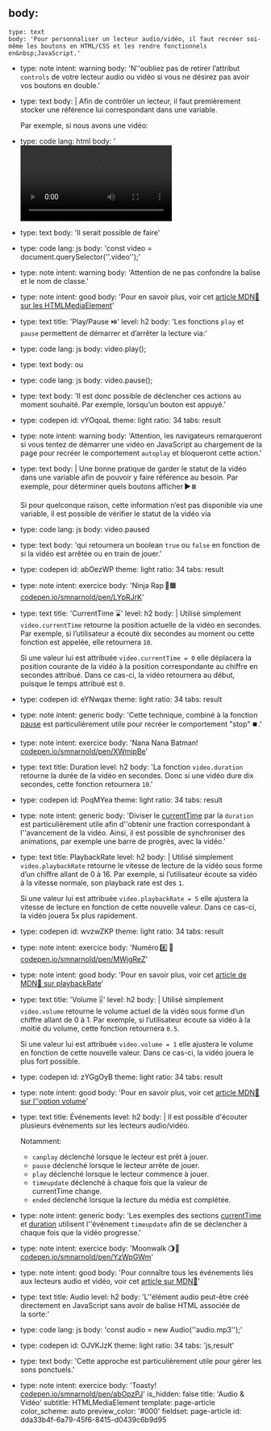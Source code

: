 body:
  -
    type: text
    body: 'Pour personnaliser un lecteur audio/vidéo, il faut recréer soi-même les boutons en HTML/CSS et les rendre fonctionnels en&nbsp;JavaScript.'
  -
    type: note
    intent: warning
    body: 'N''oubliez pas de retirer l’attribut `controls` de votre lecteur audio ou vidéo si vous ne désirez pas avoir vos boutons en&nbsp;double.'
  -
    type: text
    body: |
      Afin de contrôler un lecteur, il faut premièrement stocker une référence lui correspondant dans une&nbsp;variable. 
      
      Par exemple, si nous avons une&nbsp;vidéo:
  -
    type: code
    lang: html
    body: '<video src=”video.mp4” class=”video”>'
  -
    type: text
    body: 'Il serait possible de faire'
  -
    type: code
    lang: js
    body: 'const video = document.querySelector(''.video'');'
  -
    type: note
    intent: warning
    body: 'Attention de ne pas confondre la balise et le nom de&nbsp;classe.'
  -
    type: note
    intent: good
    body: 'Pour en savoir plus, voir cet [article MDN🦖 sur les&nbsp;HTMLMediaElement](https://developer.mozilla.org/fr/docs/Web/API/HTMLMediaElement)'
  -
    type: text
    title: 'Play/Pause ⏯️'
    level: h2
    body: 'Les fonctions `play` et `pause` permettent de démarrer et d’arrêter la lecture&nbsp;via:'
  -
    type: code
    lang: js
    body: video.play();
  -
    type: text
    body: ou
  -
    type: code
    lang: js
    body: video.pause();
  -
    type: text
    body: 'Il est donc possible de déclencher ces actions au moment souhaité. Par exemple, lorsqu’un bouton est&nbsp;appuyé.'
  -
    type: codepen
    id: vYOqoaL
    theme: light
    ratio: 34
    tabs: result
  -
    type: note
    intent: warning
    body: 'Attention, les navigateurs remarqueront si vous tentez de démarrer une vidéo en JavaScript au chargement de la page pour recréer le comportement `autoplay` et bloqueront cette&nbsp;action.'
  -
    type: text
    body: |
      Une bonne pratique de garder le statut de la vidéo dans une variable afin de pouvoir y faire référence au besoin. Par exemple, pour déterminer quels boutons&nbsp;afficher&thinsp;▶️⏸️ 
      
      Si pour quelconque raison, cette information n’est pas disponible via une variable, il est possible de vérifier le statut de la vidéo&nbsp;via
  -
    type: code
    lang: js
    body: video.paused
  -
    type: text
    body: 'qui retournera un boolean `true` ou `false` en fonction de si la vidéo est arrêtée ou en train de&nbsp;jouer.'
  -
    type: codepen
    id: abOezWP
    theme: light
    ratio: 34
    tabs: result
  -
    type: note
    intent: exercice
    body: 'Ninja Rap&thinsp;🐢🟧 [codepen.io/smnarnold/pen/LYpRJrK](https://codepen.io/smnarnold/pen/LYpRJrK?editors=0010)'
  -
    type: text
    title: 'CurrentTime ⌛'
    level: h2
    body: |
      Utilisé simplement `video.currentTime` retourne la position actuelle de la vidéo en secondes. Par exemple, si l’utilisateur a écouté dix secondes au moment ou cette fonction est appelée, elle retournera&nbsp;`10`.
      
      Si une valeur lui est attribuée `video.currentTime = 0` elle déplacera la position courante de la vidéo à la position correspondante au chiffre en secondes attribué. Dans ce cas-ci, la vidéo retournera au début, puisque le temps attribué est&nbsp;`0`.
  -
    type: codepen
    id: eYNwqax
    theme: light
    ratio: 34
    tabs: result
  -
    type: note
    intent: generic
    body: 'Cette technique, combiné à la fonction [pause](#playpause) est particulièrement utile pour recréer le comportement&nbsp;"stop"&thinsp;⏹️.'
  -
    type: note
    intent: exercice
    body: 'Nana Nana Batman! [codepen.io/smnarnold/pen/XWmjpBe](https://codepen.io/smnarnold/pen/XWmjpBe?editors=0010)'
  -
    type: text
    title: Duration
    level: h2
    body: 'La fonction `video.duration` retourne la durée de la vidéo en secondes. Donc si une vidéo dure dix secondes, cette fonction retournera&nbsp;`10`.'
  -
    type: codepen
    id: PoqMYea
    theme: light
    ratio: 34
    tabs: result
  -
    type: note
    intent: generic
    body: 'Diviser le [currentTime](#currenttime) par la `duration` est particulièrement utile afin d''obtenir une fraction correspondant à l''avancement de la vidéo. Ainsi, il est possible de synchroniser des animations, par exemple une barre de progrès, avec la&nbsp;vidéo.'
  -
    type: text
    title: PlaybackRate
    level: h2
    body: |
      Utilisé simplement `video.playbackRate` retourne le vitesse de lecture de la vidéo sous forme d’un chiffre allant de 0 à 16. Par exemple, si l’utilisateur écoute sa vidéo à la vitesse normale, son playback rate est des&nbsp;`1`.
      
      Si une valeur lui est attribuée `video.playbackRate = 5` elle ajustera la vitesse de lecture en fonction de cette nouvelle valeur. Dans ce cas-ci, la vidéo jouera 5x plus&nbsp;rapidement.
  -
    type: codepen
    id: wvzwZKP
    theme: light
    ratio: 34
    tabs: result
  -
    type: note
    intent: exercice
    body: 'Numéro&thinsp;8️⃣&thinsp;🦅 [codepen.io/smnarnold/pen/MWjgReZ](https://codepen.io/smnarnold/pen/MWjgReZ?editors=0010)'
  -
    type: note
    intent: good
    body: 'Pour en savoir plus, voir cet [article de MDN🦖 sur playbackRate](https://developer.mozilla.org/en-US/docs/Web/API/HTMLMediaElement/playbackRate)'
  -
    type: text
    title: 'Volume 🎚️'
    level: h2
    body: |
      Utilisé simplement `video.volume` retourne le volume actuel de la vidéo sous forme d’un chiffre allant de 0 à 1. Par exemple, si l’utilisateur écoute sa vidéo à la moitié du volume, cette fonction retournera&nbsp;`0.5`.
      
      Si une valeur lui est attribuée `video.volume = 1` elle ajustera le volume en fonction de cette nouvelle valeur. Dans ce cas-ci, la vidéo jouera le plus fort&nbsp;possible.
  -
    type: codepen
    id: zYGgOyB
    theme: light
    ratio: 34
    tabs: result
  -
    type: note
    intent: good
    body: 'Pour en savoir plus, voir cet [article MDN🦖 sur l''option&nbsp;volume](https://developer.mozilla.org/fr/docs/Web/API/HTMLMediaElement/volume)'
  -
    type: text
    title: Événements
    level: h2
    body: |
      Il est possible d'écouter plusieurs événements sur les lecteurs audio/vidéo. 
      
      Notamment:
      
      - `canplay` déclenché lorsque le lecteur est prêt à&nbsp;jouer.
      - `pause` déclenché lorsque le lecteur arrête de&nbsp;jouer.
      - `play` déclenché lorsque le lecteur commence à&nbsp;jouer.
      - `timeupdate` déclenché à chaque fois que la valeur de currentTime&nbsp;change.
      - `ended` déclenché lorsque la lecture du média est&nbsp;complétée.
  -
    type: note
    intent: generic
    body: 'Les exemples des sections [currentTime](#currenttime) et [duration](#duration) utilisent l''événement `timeupdate` afin de se déclencher à chaque fois que la vidéo&nbsp;progresse.'
  -
    type: note
    intent: exercice
    body: 'Moonwalk&thinsp;🌖🚶 [codepen.io/smnarnold/pen/YzWpGWm](https://codepen.io/smnarnold/pen/YzWpGWm?editors=0010)'
  -
    type: note
    intent: good
    body: 'Pour connaître tous les événements liés aux lecteurs audio et vidéo, voir cet [article sur&nbsp;MDN🦖](https://developer.mozilla.org/fr/docs/Web/Guide/DOM/Events/evenement_medias)'
  -
    type: text
    title: Audio
    level: h2
    body: 'L''élément audio peut-être créé directement en JavaScript sans avoir de balise HTML associée de la&nbsp;sorte:'
  -
    type: code
    lang: js
    body: 'const audio = new Audio(''audio.mp3'');'
  -
    type: codepen
    id: OJVKJzK
    theme: light
    ratio: 34
    tabs: 'js,result'
  -
    type: text
    body: 'Cette approche est  particulièrement utile pour gérer les sons ponctuels.'
  -
    type: note
    intent: exercice
    body: 'Toasty! [codepen.io/smnarnold/pen/abOpzPJ](https://codepen.io/smnarnold/pen/abOpzPJ?editors=001)'
is_hidden: false
title: 'Audio & Vidéo'
subtitle: HTMLMediaElement
template: page-article
color_scheme: auto
preview_color: '#000'
fieldset: page-article
id: dda33b4f-6a79-45f6-8415-d0439c6b9d95
